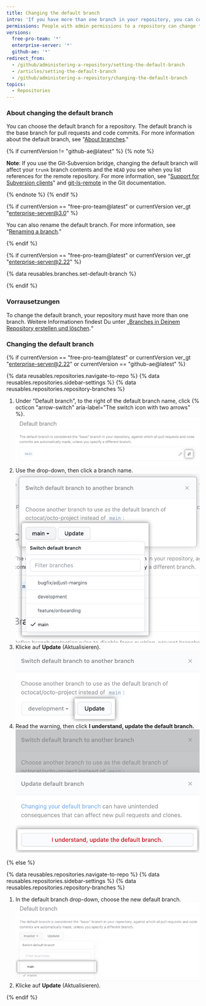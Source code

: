 ```yaml
---
title: Changing the default branch
intro: 'If you have more than one branch in your repository, you can configure any branch as the default branch.'
permissions: People with admin permissions to a repository can change the default branch for the repository.
versions:
  free-pro-team: '*'
  enterprise-server: '*'
  github-ae: '*'
redirect_from:
  - /github/administering-a-repository/setting-the-default-branch
  - /articles/setting-the-default-branch
  - /github/administering-a-repository/changing-the-default-branch
topics:
  - Repositories
---
```


### About changing the default branch

You can choose the default branch for a repository. The default branch is the base branch for pull requests and code commits. For more information about the default branch, see "[About branches](/github/collaborating-with-issues-and-pull-requests/about-branches#about-the-default-branch)."

{% if currentVersion != "github-ae@latest" %}
{% note %}

**Note**: If you use the Git-Subversion bridge, changing the default branch will affect your `trunk` branch contents and the `HEAD` you see when you list references for the remote repository. For more information, see "[Support for Subversion clients](/github/importing-your-projects-to-github/support-for-subversion-clients)" and [git-ls-remote](https://git-scm.com/docs/git-ls-remote.html) in the Git documentation.

{% endnote %}
{% endif %}

{% if currentVersion == "free-pro-team@latest" or currentVersion ver_gt "enterprise-server@3.0" %}

You can also rename the default branch. For more information, see "[Renaming a branch](/github/administering-a-repository/renaming-a-branch)."

{% endif %}

{% if currentVersion == "free-pro-team@latest" or currentVersion ver_gt "enterprise-server@2.22" %}

{% data reusables.branches.set-default-branch %}

{% endif %}

### Vorrausetzungen

To change the default branch, your repository must have more than one branch. Weitere Informationen findest Du unter „[Branches in Deinem Repository erstellen und löschen](/github/collaborating-with-issues-and-pull-requests/creating-and-deleting-branches-within-your-repository#creating-a-branch).“

### Changing the default branch

{% if currentVersion == "free-pro-team@latest" or currentVersion ver_gt "enterprise-server@2.22" or currentVersion == "github-ae@latest" %}

{% data reusables.repositories.navigate-to-repo %}
{% data reusables.repositories.sidebar-settings %}
{% data reusables.repositories.repository-branches %}
1. Under "Default branch", to the right of the default branch name, click {% octicon "arrow-switch" aria-label="The switch icon with two arrows" %}. ![Switch icon with two arrows to the right of current default branch name](/assets/images/help/repository/repository-options-defaultbranch-change.png)
1. Use the drop-down, then click a branch name. ![Drop-down to choose new default branch](/assets/images/help/repository/repository-options-defaultbranch-drop-down.png)
1. Klicke auf **Update** (Aktualisieren). !["Update" button after choosing a new default branch](/assets/images/help/repository/repository-options-defaultbranch-update.png)
1. Read the warning, then click **I understand, update the default branch.** !["Update" button after choosing a new default branch](/assets/images/help/repository/repository-options-defaultbranch-i-understand.png)

{% else %}

{% data reusables.repositories.navigate-to-repo %}
{% data reusables.repositories.sidebar-settings %}
{% data reusables.repositories.repository-branches %}
1. In the default branch drop-down, choose the new default branch. ![Dropdown-Auswahl für Standardbranch](/assets/images/help/repository/repository-options-defaultbranch.png)
1. Klicke auf **Update** (Aktualisieren).

{% endif %}
